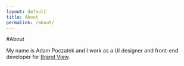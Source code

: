 ```yaml
---
layout: default
title: About
permalink: /about/
---
```


#About

My name is Adam Poczatek and I work as a UI designer and front-end developer for [Brand View](//brandview.com).